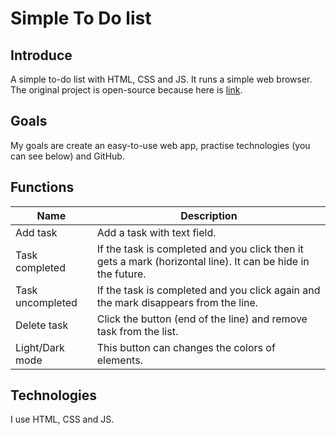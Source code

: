 # Simple To Do list
## Introduce
A simple to-do list with HTML, CSS and JS. It runs a simple web browser. The original project is open-source because here is [link](https://codingartistweb.com/2021/02/simple-to-do-list-javscript-javascript-project/).

## Goals
My goals are create an easy-to-use web app, practise technologies (you can see below) and GitHub.

## Functions
| Name | Description |
| ----------- | ----------- |
| Add task  | Add a task with text field. |
| Task completed | If the task is completed and you click then it gets a mark (horizontal line). It can be hide in the future. |
| Task uncompleted| If the task is completed and you click again and the mark disappears from the line. |
| Delete task | Click the button (end of the line) and remove task from the list. |
| Light/Dark mode| This button can changes the colors of elements. |

## Technologies
I use HTML, CSS and JS.
